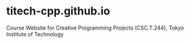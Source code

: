 # titech-cpp.github.io
Course Website for Creative Programming Projects (CSC.T.244), Tokyo Institute of Technology
